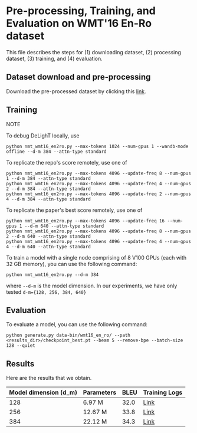 
# Pre-processing, Training, and Evaluation on WMT'16 En-Ro dataset

This file describes the steps for (1) downloading dataset, (2) processing dataset, (3) training, and (4) evaluation.

## Dataset download and pre-processing

Download the pre-processed dataset by clicking this [link](https://drive.google.com/file/d/1kISrB2ecKzQDuS0N67iRkTjuTs19oZ5j/view?usp=sharing).


## Training

NOTE

To debug DeLighT locally, use
```
python nmt_wmt16_en2ro.py --max-tokens 1024 --num-gpus 1 --wandb-mode offline --d-m 384 --attn-type standard
```

To replicate the repo's score remotely, use one of
```
python nmt_wmt16_en2ro.py --max-tokens 4096 --update-freq 8 --num-gpus 1 --d-m 384 --attn-type standard
python nmt_wmt16_en2ro.py --max-tokens 4096 --update-freq 4 --num-gpus 2 --d-m 384 --attn-type standard
python nmt_wmt16_en2ro.py --max-tokens 4096 --update-freq 2 --num-gpus 4 --d-m 384 --attn-type standard
```

To replicate the paper's best score remotely, use one of
```
python nmt_wmt16_en2ro.py --max-tokens 4096 --update-freq 16 --num-gpus 1 --d-m 640 --attn-type standard
python nmt_wmt16_en2ro.py --max-tokens 4096 --update-freq 8 --num-gpus 2 --d-m 640 --attn-type standard
python nmt_wmt16_en2ro.py --max-tokens 4096 --update-freq 4 --num-gpus 4 --d-m 640 --attn-type standard
```


To train a model with a single node comprising of 8 V100 GPUs (each with 32 GB memory), you can use the following command:

``` 
python nmt_wmt16_en2ro.py --d-m 384
```

where `--d-m` is the model dimension. In our experiments, we have only tested `d-m={128, 256, 384, 640}` 


## Evaluation

To evaluate a model, you can use the following command:

```
python generate.py data-bin/wmt16_en_ro/ --path <results_dir>/checkpoint_best.pt --beam 5 --remove-bpe --batch-size 128 --quiet
```

## Results
Here are the results that we obtain.

| Model dimension (d_m) | Parameters | BLEU | Training Logs |
| --------------------- | ---------- | ---- | ------------- |
| 128 | 6.97 M | 32.0 | [Link](https://gist.github.com/sacmehta/57c12358434f12bf15939311469c7173#file-delight_wmt16_en2ro_dm_128-txt) |
| 256 | 12.67 M | 33.8 | [Link](https://gist.github.com/sacmehta/57c12358434f12bf15939311469c7173#file-delight_wmt16_en2ro_dm_256-txt) |
| 384 | 22.12 M | 34.3 | [Link](https://gist.github.com/sacmehta/57c12358434f12bf15939311469c7173#file-delight_wmt16_en2ro_dm_384-txt) |